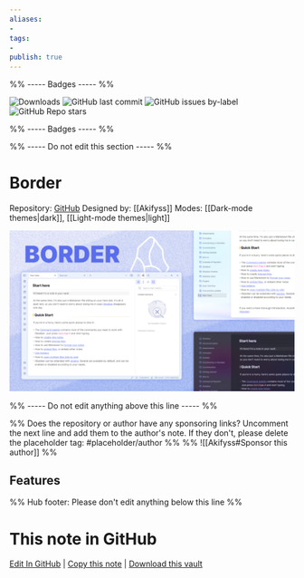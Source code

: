 ```yaml
---
aliases:
- 
tags: 
- 
publish: true
---
```


%% ----- Badges ----- %%

![Downloads](https://img.shields.io/badge/downloads-9334-573E7A?style=for-the-badge&logo=)
![GitHub last commit](https://img.shields.io/github/last-commit/Akifyss/obsidian-border?color=573E7A&label=last%20update&logo=github&style=for-the-badge)
![GitHub issues by-label](https://img.shields.io/github/issues/Akifyss/obsidian-border/help%20wanted?color=573E7A&logo=github&style=for-the-badge) 
![GitHub Repo stars](https://img.shields.io/github/stars/Akifyss/obsidian-border?color=573E7A&logo=github&style=for-the-badge)

%% ----- Badges ----- %%

%% ----- Do not edit this section ----- %%

# Border

Repository: [GitHub](https://github.com/Akifyss/obsidian-border)
Designed by: [[Akifyss]]
Modes: [[Dark-mode themes|dark]], [[Light-mode themes|light]]



![screenshot](https://github.com/Akifyss/obsidian-border/raw/HEAD/cover.png)

%% ----- Do not edit anything above this line ----- %% 

%% Does the repository or author have any sponsoring links? Uncomment the next line and add them to the author's note. If they don't, please delete the placeholder tag: #placeholder/author %%
%% ![[Akifyss#Sponsor this author]] %%


## Features



%% Hub footer: Please don't edit anything below this line %%

# This note in GitHub

<span class="git-footer">[Edit In GitHub](https://github.dev/obsidian-community/obsidian-hub/blob/main/02%20-%20Community%20Expansions/02.05%20All%20Community%20Expansions/Themes/Border.md "git-hub-edit-note") | [Copy this note](https://raw.githubusercontent.com/obsidian-community/obsidian-hub/main/02%20-%20Community%20Expansions/02.05%20All%20Community%20Expansions/Themes/Border.md "git-hub-copy-note") | [Download this vault](https://github.com/obsidian-community/obsidian-hub/archive/refs/heads/main.zip "git-hub-download-vault") </span>

